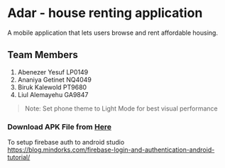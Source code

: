 # Adar - house renting application
A mobile application that lets users browse and rent affordable housing.

## Team Members
1. Abenezer Yesuf   LP0149
2. Ananiya Getinet  NQ4049
3. Biruk Kalewold   PT9680
4. Liul Alemayehu   GA9847

> Note: Set phone theme to Light Mode for best visual performance

### Download APK File from [Here](https://github.com/abman322/Adar_mobile/releases/download/v1.0.0/Adar.apk)

To setup firebase auth to android studio https://blog.mindorks.com/firebase-login-and-authentication-android-tutorial/
